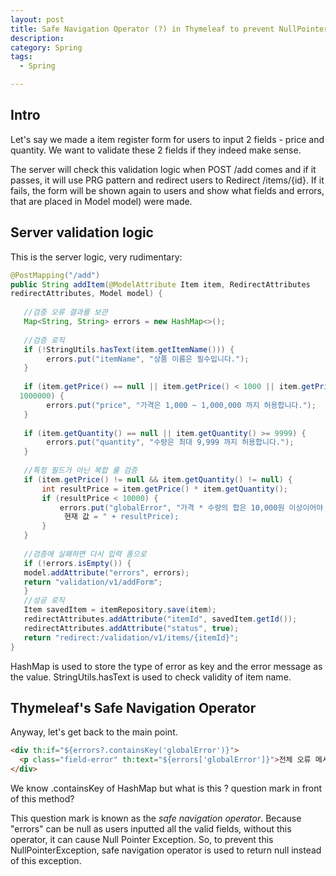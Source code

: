 ```yaml
---
layout: post
title: Safe Navigation Operator (?) in Thymeleaf to prevent NullPointerException
description: 
category: Spring
tags:
  - Spring

---
```


## Intro
Let's say we made a item register form for users to input 2 fields -
price and quantity. We want to validate these 2 fields if they indeed
make sense.

The server will check this validation logic when POST /add comes and
if it passes, it will use PRG pattern and redirect users to
Redirect /items/{id}. If it fails, the form will be shown again
to users and show what fields and errors, that are placed in Model
model) were made.


## Server validation logic
This is the server logic, very rudimentary:
```java
@PostMapping("/add")
public String addItem(@ModelAttribute Item item, RedirectAttributes 
redirectAttributes, Model model) {
    
   //검증 오류 결과를 보관
   Map<String, String> errors = new HashMap<>();
   
   //검증 로직
   if (!StringUtils.hasText(item.getItemName())) {
        errors.put("itemName", "상품 이름은 필수입니다.");
   }
   
   if (item.getPrice() == null || item.getPrice() < 1000 || item.getPrice() >
  1000000) {
        errors.put("price", "가격은 1,000 ~ 1,000,000 까지 허용합니다.");
   }
   
   if (item.getQuantity() == null || item.getQuantity() >= 9999) {
        errors.put("quantity", "수량은 최대 9,999 까지 허용합니다.");
   }
   
   //특정 필드가 아닌 복합 룰 검증
   if (item.getPrice() != null && item.getQuantity() != null) {
       int resultPrice = item.getPrice() * item.getQuantity();
       if (resultPrice < 10000) {
           errors.put("globalError", "가격 * 수량의 합은 10,000원 이상이어야 합니다. 
            현재 값 = " + resultPrice);
       }
   }
   
   //검증에 실패하면 다시 입력 폼으로
   if (!errors.isEmpty()) {
   model.addAttribute("errors", errors);
   return "validation/v1/addForm";
   }
   //성공 로직
   Item savedItem = itemRepository.save(item);
   redirectAttributes.addAttribute("itemId", savedItem.getId());
   redirectAttributes.addAttribute("status", true);
   return "redirect:/validation/v1/items/{itemId}";
}
```

HashMap is used to store the type of error as key and the error message
as the value. StringUtils.hasText is used to check validity of item
name.


## Thymeleaf's Safe Navigation Operator
Anyway, let's get back to the main point. 

```html
<div th:if="${errors?.containsKey('globalError')}">
  <p class="field-error" th:text="${errors['globalError']}">전체 오류 메시지</p>
</div>
```

We know .containsKey of HashMap but what is this ? question mark
in front of this method?

This question mark is known as the *safe navigation operator*.
Because "errors" can be null as users inputted all the valid fields,
without this operator, it can cause Null Pointer Exception.
So, to prevent this NullPointerException, safe navigation operator
is used to return null instead of this exception.

